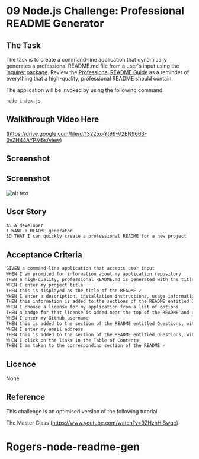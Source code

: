 # 09 Node.js Challenge: Professional README Generator

## The Task

The task is to create a command-line application that dynamically generates a professional README.md file from a user's input using the [Inquirer package](https://www.npmjs.com/package/inquirer/v/8.2.4). Review the [Professional README Guide](https://coding-boot-camp.github.io/full-stack/github/professional-readme-guide) as a reminder of everything that a high-quality, professional README should contain.

The application will be invoked by using the following command:

```bash
node index.js
```

## Walkthrough Video Here

(https://drive.google.com/file/d/13225x-Yt96-V2EN9663-3vZH44AYPM6s/view)

## Screenshot

## Screenshot

![alt text]()

## User Story

```md
AS A developer
I WANT a README generator
SO THAT I can quickly create a professional README for a new project
```

## Acceptance Criteria

```md
GIVEN a command-line application that accepts user input
WHEN I am prompted for information about my application repository
THEN a high-quality, professional README.md is generated with the title of my project and sections entitled Description, Table of Contents, Installation, Usage, License, Contributing, Tests, and Questions ✓
WHEN I enter my project title
THEN this is displayed as the title of the README ✓
WHEN I enter a description, installation instructions, usage information, contribution guidelines, and test instructions
THEN this information is added to the sections of the README entitled Description, Installation, Usage, Contributing, and Tests ✓
WHEN I choose a license for my application from a list of options
THEN a badge for that license is added near the top of the README and a notice is added to the section of the README entitled License that explains which license the application is covered under ✓
WHEN I enter my GitHub username
THEN this is added to the section of the README entitled Questions, with a link to my GitHub profile ✓
WHEN I enter my email address
THEN this is added to the section of the README entitled Questions, with instructions on how to reach me with additional questions ✓
WHEN I click on the links in the Table of Contents
THEN I am taken to the corresponding section of the README ✓
```

## Licence

None

## Reference

This challenge is an optimised version of the following tutorial

The Master Class
(https://www.youtube.com/watch?v=9ZHzhHiBwqc)

# Rogers-node-readme-gen
